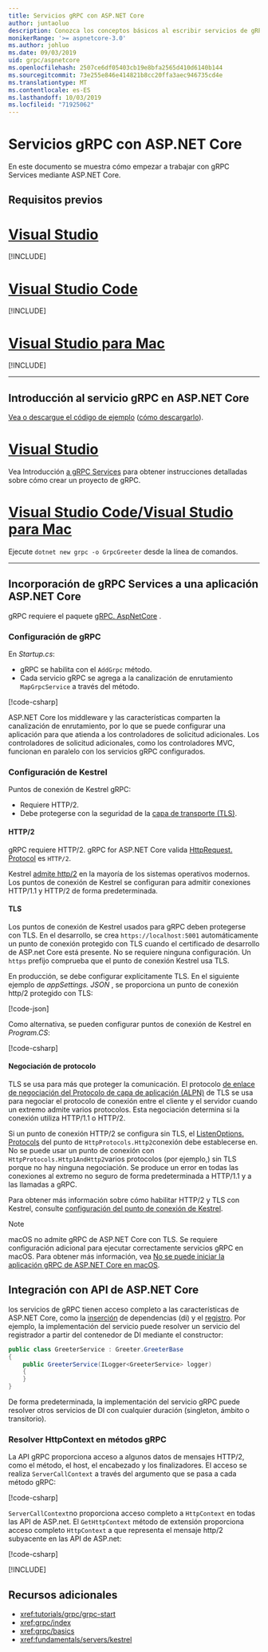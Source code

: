 ```yaml
---
title: Servicios gRPC con ASP.NET Core
author: juntaoluo
description: Conozca los conceptos básicos al escribir servicios de gRPC con ASP.NET Core.
monikerRange: '>= aspnetcore-3.0'
ms.author: johluo
ms.date: 09/03/2019
uid: grpc/aspnetcore
ms.openlocfilehash: 2507ce6df05403cb19e8bfa2565d410d6140b144
ms.sourcegitcommit: 73e255e846e414821b8cc20ffa3aec946735cd4e
ms.translationtype: MT
ms.contentlocale: es-ES
ms.lasthandoff: 10/03/2019
ms.locfileid: "71925062"
---
```

# <a name="grpc-services-with-aspnet-core"></a>Servicios gRPC con ASP.NET Core

En este documento se muestra cómo empezar a trabajar con gRPC Services mediante ASP.NET Core.

## <a name="prerequisites"></a>Requisitos previos

# <a name="visual-studiotabvisual-studio"></a>[Visual Studio](#tab/visual-studio)

[!INCLUDE[](~/includes/net-core-prereqs-vs-3.0.md)]

# <a name="visual-studio-codetabvisual-studio-code"></a>[Visual Studio Code](#tab/visual-studio-code)

[!INCLUDE[](~/includes/net-core-prereqs-vsc-3.0.md)]

# <a name="visual-studio-for-mactabvisual-studio-mac"></a>[Visual Studio para Mac](#tab/visual-studio-mac)

[!INCLUDE[](~/includes/net-core-prereqs-mac-3.0.md)]

---

## <a name="get-started-with-grpc-service-in-aspnet-core"></a>Introducción al servicio gRPC en ASP.NET Core

[Vea o descargue el código de ejemplo](https://github.com/aspnet/AspNetCore.Docs/tree/master/aspnetcore/tutorials/grpc/grpc-start/sample) ([cómo descargarlo](xref:index#how-to-download-a-sample)).

# <a name="visual-studiotabvisual-studio"></a>[Visual Studio](#tab/visual-studio)

Vea Introducción [a gRPC Services](xref:tutorials/grpc/grpc-start) para obtener instrucciones detalladas sobre cómo crear un proyecto de gRPC.

# <a name="visual-studio-code--visual-studio-for-mactabvisual-studio-codevisual-studio-mac"></a>[Visual Studio Code/Visual Studio para Mac](#tab/visual-studio-code+visual-studio-mac)

Ejecute `dotnet new grpc -o GrpcGreeter` desde la línea de comandos.

---

## <a name="add-grpc-services-to-an-aspnet-core-app"></a>Incorporación de gRPC Services a una aplicación ASP.NET Core

gRPC requiere el paquete [gRPC. AspNetCore](https://www.nuget.org/packages/Grpc.AspNetCore) .

### <a name="configure-grpc"></a>Configuración de gRPC

En *Startup.cs*:

* gRPC se habilita con el `AddGrpc` método.
* Cada servicio gRPC se agrega a la canalización de enrutamiento `MapGrpcService` a través del método.

[!code-csharp[](~/tutorials/grpc/grpc-start/sample/GrpcGreeter/Startup.cs?name=snippet&highlight=7,24)]

ASP.NET Core los middleware y las características comparten la canalización de enrutamiento, por lo que se puede configurar una aplicación para que atienda a los controladores de solicitud adicionales. Los controladores de solicitud adicionales, como los controladores MVC, funcionan en paralelo con los servicios gRPC configurados.

### <a name="configure-kestrel"></a>Configuración de Kestrel

Puntos de conexión de Kestrel gRPC:

* Requiere HTTP/2.
* Debe protegerse con la seguridad de la [capa de transporte (TLS)](https://tools.ietf.org/html/rfc5246).

#### <a name="http2"></a>HTTP/2

gRPC requiere HTTP/2. gRPC for ASP.NET Core valida [HttpRequest. Protocol](xref:Microsoft.AspNetCore.Http.HttpRequest.Protocol*) es `HTTP/2`.

Kestrel [admite http/2](xref:fundamentals/servers/kestrel#http2-support) en la mayoría de los sistemas operativos modernos. Los puntos de conexión de Kestrel se configuran para admitir conexiones HTTP/1.1 y HTTP/2 de forma predeterminada.

#### <a name="tls"></a>TLS

Los puntos de conexión de Kestrel usados para gRPC deben protegerse con TLS. En el desarrollo, se crea `https://localhost:5001` automáticamente un punto de conexión protegido con TLS cuando el certificado de desarrollo de ASP.net Core está presente. No se requiere ninguna configuración. Un `https` prefijo comprueba que el punto de conexión Kestrel usa TLS.

En producción, se debe configurar explícitamente TLS. En el siguiente ejemplo de *appSettings. JSON* , se proporciona un punto de conexión http/2 protegido con TLS:

[!code-json[](~/grpc/aspnetcore/sample/appsettings.json?highlight=4)]

Como alternativa, se pueden configurar puntos de conexión de Kestrel en *Program.CS*:

[!code-csharp[](~/grpc/aspnetcore/sample/Program.cs?highlight=7&name=snippet)]

#### <a name="protocol-negotiation"></a>Negociación de protocolo

TLS se usa para más que proteger la comunicación. El protocolo [de enlace de negociación del Protocolo de capa de aplicación (ALPN)](https://tools.ietf.org/html/rfc7301#section-3) de TLS se usa para negociar el protocolo de conexión entre el cliente y el servidor cuando un extremo admite varios protocolos. Esta negociación determina si la conexión utiliza HTTP/1.1 o HTTP/2.

Si un punto de conexión HTTP/2 se configura sin TLS, el [ListenOptions. Protocols](xref:fundamentals/servers/kestrel#listenoptionsprotocols) del punto de `HttpProtocols.Http2`conexión debe establecerse en. No se puede usar un punto de conexión con `HttpProtocols.Http1AndHttp2`varios protocolos (por ejemplo,) sin TLS porque no hay ninguna negociación. Se produce un error en todas las conexiones al extremo no seguro de forma predeterminada a HTTP/1.1 y a las llamadas a gRPC.

Para obtener más información sobre cómo habilitar HTTP/2 y TLS con Kestrel, consulte [configuración del punto de conexión de Kestrel](xref:fundamentals/servers/kestrel#endpoint-configuration).

> [!NOTE]
> macOS no admite gRPC de ASP.NET Core con TLS. Se requiere configuración adicional para ejecutar correctamente servicios gRPC en macOS. Para obtener más información, vea [No se puede iniciar la aplicación gRPC de ASP.NET Core en macOS](xref:grpc/troubleshoot#unable-to-start-aspnet-core-grpc-app-on-macos).

## <a name="integration-with-aspnet-core-apis"></a>Integración con API de ASP.NET Core

los servicios de gRPC tienen acceso completo a las características de ASP.NET Core, como la [inserción](xref:fundamentals/dependency-injection) de dependencias (di) y el [registro](xref:fundamentals/logging/index). Por ejemplo, la implementación del servicio puede resolver un servicio del registrador a partir del contenedor de DI mediante el constructor:

```csharp
public class GreeterService : Greeter.GreeterBase
{
    public GreeterService(ILogger<GreeterService> logger)
    {
    }
}
```

De forma predeterminada, la implementación del servicio gRPC puede resolver otros servicios de DI con cualquier duración (singleton, ámbito o transitorio).

### <a name="resolve-httpcontext-in-grpc-methods"></a>Resolver HttpContext en métodos gRPC

La API gRPC proporciona acceso a algunos datos de mensajes HTTP/2, como el método, el host, el encabezado y los finalizadores. El acceso se realiza `ServerCallContext` a través del argumento que se pasa a cada método gRPC:

[!code-csharp[](~/grpc/aspnetcore/sample/GrcpService/GreeterService.cs?highlight=3-4&name=snippet)]

`ServerCallContext`no proporciona acceso completo a `HttpContext` en todas las API de ASP.net. El `GetHttpContext` método de extensión proporciona acceso completo `HttpContext` a que representa el mensaje http/2 subyacente en las API de ASP.net:

[!code-csharp[](~/grpc/aspnetcore/sample/GrcpService/GreeterService2.cs?highlight=6-7&name=snippet)]

[!INCLUDE[](~/includes/gRPCazure.md)]

## <a name="additional-resources"></a>Recursos adicionales

* <xref:tutorials/grpc/grpc-start>
* <xref:grpc/index>
* <xref:grpc/basics>
* <xref:fundamentals/servers/kestrel>
